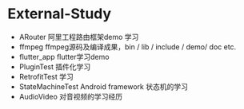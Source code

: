 # External-Study

- ARouter 阿里工程路由框架demo 学习
- ffmpeg ffmpeg源码及编译成果，bin / lib / include / demo/ doc etc.
- flutter_app flutter学习demo
- PluginTest 插件化学习
- RetrofitTest 学习
- StateMachineTest Android framework 状态机的学习
- AudioVideo 对音视频的学习经历